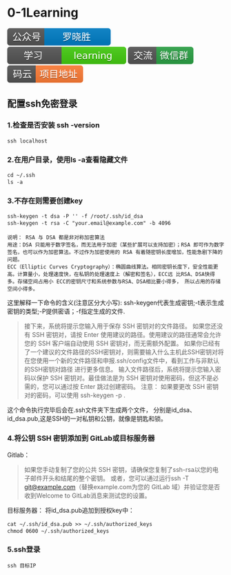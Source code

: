 # 0-1Learning

![alt text](../static/common/svg/luoxiaosheng.svg "公众号")
![alt text](../static/common/svg/luoxiaosheng_learning.svg "学习")
![alt text](../static/common/svg/luoxiaosheng_wechat.svg "微信")
![alt text](../static/common/svg/luoxiaosheng_gitee.svg "码云")

## 配置ssh免密登录

### 1.检查是否安装 ssh -version
	ssh localhost

### 2.在用户目录，使用ls -a查看隐藏文件 
```
cd ~/.ssh
ls -a
```

### 3.不存在则需要创建key
```
ssh-keygen -t dsa -P '' -f /root/.ssh/id_dsa
ssh-keygen -t rsa -C "your.email@example.com" -b 4096

说明： RSA 与 DSA 都是非对称加密算法
用途：DSA 只能用于数字签名，而无法用于加密（某些扩展可以支持加密）；RSA 即可作为数字签名，也可以作为加密算法。不过作为加密使用的 RSA 有着随密钥长度增加，性能急剧下降的问题。
ECC（Elliptic Curves Cryptography）：椭圆曲线算法。相同密钥长度下，安全性能更高。计算量小，处理速度快，在私钥的处理速度上（解密和签名），ECC远 比RSA、DSA快得多。存储空间占用小 ECC的密钥尺寸和系统参数与RSA、DSA相比要小得多， 所以占用的存储空间小得多。

```
这里解释一下命令的含义(注意区分大小写):
ssh-keygen代表生成密钥;-t表示生成密钥的类型;-P提供密语；-f指定生成的文件.

>接下来，系统将提示您输入用于保存 SSH 密钥对的文件路径。
如果您还没有 SSH 密钥对，请按 Enter 使用建议的路径。使用建议的路径通常会允许您的 SSH 客户端自动使用 SSH 密钥对，而无需额外配置。
如果你已经有了一个建议的文件路径的SSH密钥对，则需要输入什么主机此SSH密钥对将在您使用一个新的文件路径和申报.ssh/config文件中，看到工作与非默认的SSH密钥对路径
进行更多信息。
输入文件路径后，系统将提示您输入密码以保护 SSH 密钥对。最佳做法是为 SSH 密钥对使用密码，但这不是必需的，您可以通过按 Enter 跳过创建密码。
注意：
 如果要更改 SSH 密钥对的密码，可以使用
 ssh-keygen -p <keyname>.

这个命令执行完毕后会在.ssh文件夹下生成两个文件，
分别是id_dsa、id_dsa.pub,这是SSH的一对私钥和公钥，就像是钥匙和锁。

### 4.将公钥 SSH 密钥添加到 GitLab或目标服务器
Gitlab：
>如果您手动复制了您的公共 SSH 密钥，请确保您复制了ssh-rsa以您的电子邮件开头和结尾的整个密钥。
或者，您可以通过运行ssh -T git@example.com（替换example.com为您的 GitLab 域）并验证您是否收到Welcome to GitLab消息来测试您的设置。

目标服务器：
将id_dsa.pub追加到授权key中：
```
cat ~/.ssh/id_dsa.pub >> ~/.ssh/authorized_keys
chmod 0600 ~/.ssh/authorized_keys
```

### 5.ssh登录
```
ssh 目标IP
```